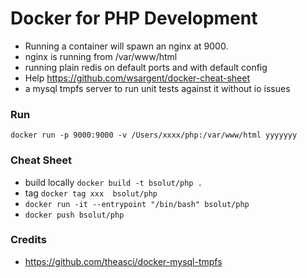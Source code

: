 # Docker for PHP Development
- Running a container will spawn an nginx at 9000.
- nginx is running from /var/www/html
- running plain redis on default ports and with default config
- Help https://github.com/wsargent/docker-cheat-sheet
- a mysql tmpfs server to run unit tests against it without io issues

### Run 
```
docker run -p 9000:9000 -v /Users/xxxx/php:/var/www/html yyyyyyy
```

### Cheat Sheet
- build locally `docker build -t bsolut/php .`
- tag `docker tag xxx  bsolut/php`
- `docker run -it --entrypoint "/bin/bash" bsolut/php` 
- `docker push bsolut/php`


### Credits
- https://github.com/theasci/docker-mysql-tmpfs

